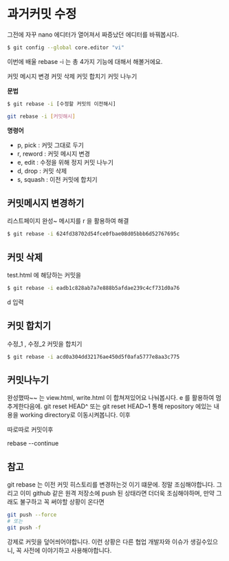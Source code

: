 # 과거커밋 수정

그전에 자꾸 nano 에디터가 열어져서 짜증났던 에디터를 바꿔봅시다.
```sh
$ git config --global core.editor "vi"
```

이번에 배울 rebase -i 는 
총 4가지 기능에 대해서 해볼거에요.

커밋 메시지 변경
커밋 삭제
커밋 합치기
커밋 나누기


**문법**
```sh
$ git rebase -i [수정할 커밋의 이전해시]
```


```sh
git rebase -i [커밋해시]
```


**명령어**
- p, pick : 커밋 그대로 두기
- r, reword : 커밋 메시지 변경
- e, edit  : 수정을 위해 정지 커밋 나누기
- d, drop  : 커밋 삭제
- s, squash : 이전 커밋에 합치기


## 커밋메시지 변경하기
리스트페이지 완성~ 메시지를 r 을 활용하여 해결

```sh
$ git rebase -i 624fd38702d54fce0fbae08d05bbb6d52767695c
```

## 커밋 삭제
test.html 에 해당하는 커밋을 

```sh
$ git rebase -i eadb1c828ab7a7e888b5afdae239c4cf731d0a76
```

d 입력

## 커밋 합치기
수정_1 , 수정_2 커밋을 합치기
```sh
$ git rebase -i acd0a304dd32176ae450d5f0afa5777e8aa3c775
```


## 커밋나누기
완성했따~~ 는
view.html, write.html 이 합쳐져있어요 나눠봅시다.
e 를 활용하여 멈추게한다음에.
git reset HEAD^ 또는 git reset HEAD~1 통해 repository 에있는 내용을
working directory로 이동시켜봅니다.
이후 

따로따로 커밋이후 

rebase --continue 


## 참고

git rebase 는 이전 커밋 히스토리를 변경하는것 이기 떄문에. 정말 조심해야합니다.
그리고 이미 github 같은 원격 저장소에 push 된 상태라면 더더욱 조심해야하며,
만약 그래도 불구하고 꼭 써야할 상황이 온다면

```sh
git push --force 
# 또는
git push -f
```

강제로 커밋을 덮어씌어야합니다.
이런 상황은 다른 협업 개발자와 이슈가 생길수있으니, 꼭 사전에 이야기하고 사용해야합니다.